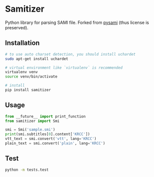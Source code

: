 Samitizer
==========

Python library for parsing SAMI file. Forked from [pysami][1] (thus license is preserved).


Installation
-----

```sh
# to use auto charset detection, you should install uchardet
sudo apt-get install uchardet

# virtual environment like `virtualenv` is recommended
virtualenv venv
source venv/bin/activate

# install
pip install samitizer
```

Usage
-----

```python
from __future__ import print_function
from samitizer import Smi

smi = Smi('sample.smi')
print(smi.subtitles[0].content['KRCC'])
vtt_text = smi.convert('vtt', lang='KRCC')
plain_text = smi.convert('plain', lang='KRCC')
```

Test
-----

```bash
python -m tests.test
```

[1]: https://github.com/g6123/pysami "pysami"
